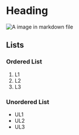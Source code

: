 # Heading

![A image in markdown file](./markdown.jpg "Markdown Practice Image")

## **Lists**

### Ordered List 

1. L1
2. L2
3. L3

### Unordered List 

* UL1
* UL2
* UL3